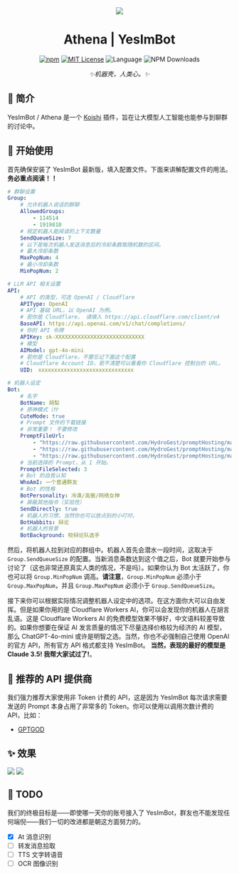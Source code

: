 <div align="center">
    <img src="https://raw.githubusercontent.com/HydroGest/YesImBot/main/logo.png"/>
	<h1 id="koishi">Athena | YesImBot</h1>

[![npm](https://img.shields.io/npm/v/koishi-plugin-yesimbot?style=flat-square)](https://www.npmjs.com/package/koishi-plugin-yesimbot) [![MIT License](https://img.shields.io/badge/license-MIT-blue.svg?style=flat)](http://choosealicense.com/licenses/mit/) ![Language](https://img.shields.io/badge/language-TypeScript-brightgreen) ![NPM Downloads](https://img.shields.io/npm/dw/koishi-plugin-yesimbot)

*✨机器壳，人类心。✨*

</div>

## 🎐 简介

YesImBot / Athena 是一个 [Koishi](https://koishi.chat/zh-CN/) 插件，旨在让大模型人工智能也能参与到聊群的讨论中。

## 🌈 开始使用

首先确保安装了 YesImBot 最新版，填入配置文件。下面来讲解配置文件的用法。**务必重点阅读！！**

```yaml
# 群聊设置
Group:
    # 允许机器人说话的群聊
    AllowedGroups:
        - 114514
        - 1919810
    # 规定机器人能阅读的上下文数量
    SendQueueSize: 7
    # 以下是每次机器人发送消息后的冷却条数取随机数的区间。
    # 最大冷却条数
    MaxPopNum: 4
    # 最小冷却条数
    MinPopNum: 2

# LLM API 相关设置
API:
    # API 的类型，可选 OpenAI / Cloudflare
    APIType: OpenAI
    # API 基础 URL。以 OpenAI 为例。
    # 若你是 Cloudflare， 请填入 https://api.cloudflare.com/client/v4
    BaseAPI: https://api.openai.com/v1/chat/completions/
    # 你的 API 令牌
    APIKey: sk-XXXXXXXXXXXXXXXXXXXXXXXXXXXX
    # 模型
    AIModel: gpt-4o-mini
    # 若你是 Cloudflare，不要忘记下面这个配置
    # Cloudflare Account ID，若不清楚可以看看你 Cloudflare 控制台的 URL。
    UID:　xxxxxxxxxxxxxxxxxxxxxxxxxxxxxx

# 机器人设定
Bot:
    # 名字
    BotName: 胡梨
    # 原神模式（什
    CuteMode: true
    # Prompt 文件的下载链接
    # 非常重要！ 不要修改
    PromptFileUrl: 
		- "https://raw.githubusercontent.com/HydroGest/promptHosting/main/prompt.mdt" # 一代 Prompt， 所有 AI 模型适用。
		- "https://raw.githubusercontent.com/HydroGest/promptHosting/main/prompt-next.mdt" # 下一代 Prompt， 效果最佳，如果你是富哥，用的起 Claude 3.5 / GPT-4 等推荐使用。
		- "https://raw.githubusercontent.com/HydroGest/promptHosting/main/Prompt-next-short.mdt" # 下一代 Prompt 的删减版，适合 GPT-4o-mini 等低配模型使用。
	# 当前选择的 Prompt，从 1 开始。
	PromptFileSelected: 3
	# Bot 的自我认知
	WhoAmI: 一个普通群友
    # Bot 的性格
    BotPersonality: 冷漠/高傲/网络女神
    # 屏蔽其他指令（实验性）
    SendDirectly: true
    # 机器人的习惯，当然你也可以放点别的小叮咛。
    BotHabbits: 辩论
    # 机器人的背景
    BotBackground: 校辩论队选手
```

然后，将机器人拉到对应的群组中。机器人首先会潜水一段时间，这取决于 `Group.SendQueueSize` 的配置。当新消息条数达到这个值之后，Bot 就要开始参与讨论了（这也非常还原真实人类的情况，不是吗）。如果你认为 Bot 太活跃了，你也可以将 `Group.MinPopNum` 调高。**请注意**，`Group.MinPopNum` 必须小于 `Group.MaxPopNum`，并且 `Group.MaxPopNum` 必须小于 `Group.SendQueueSize`。

接下来你可以根据实际情况调整机器人设定中的选项。在这方面你大可以自由发挥。但是如果你用的是 Cloudflare Workers AI，你可以会发现你的机器人在胡言乱语。这是 Cloudflare Workers AI 的免费模型效果不够好，中文语料较差导致的。如果你想要在保证 AI 发言质量的情况下尽量选择价格较为经济的 AI 模型，那么 ChatGPT-4o-mini 或许是明智之选。当然，你也不必强制自己使用 OpenAI 的官方 API，所有官方 API 格式都支持 YesImBot。 **当然，表现的最好的模型是 Claude 3.5! 我帮大家试过了!**。

## 🌼 推荐的 API 提供商

我们强力推荐大家使用非 Token 计费的 API，这是因为 YesImBot 每次请求需要发送的 Prompt 本身占用了非常多的 Token。你可以使用以调用次数计费的 API，比如：

- [GPTGOD](https://gptgod.online/#/register?invite_code=envrd6lsla9nydtipzrbvid2r)

## ✨ 效果

![](https://raw.githubusercontent.com/HydroGest/YesImBot/main/screenshot-1.png)
![](https://raw.githubusercontent.com/HydroGest/YesImBot/main/screenshot-2.png)

## 🍧 TODO

我们的终极目标是——即使哪一天你的账号接入了 YesImBot，群友也不能发现任何端倪——我们一切的改进都是朝这方面努力的。

- [x] At 消息识别
- [ ] 转发消息拾取
- [ ] TTS 文字转语音
- [ ] OCR 图像识别
